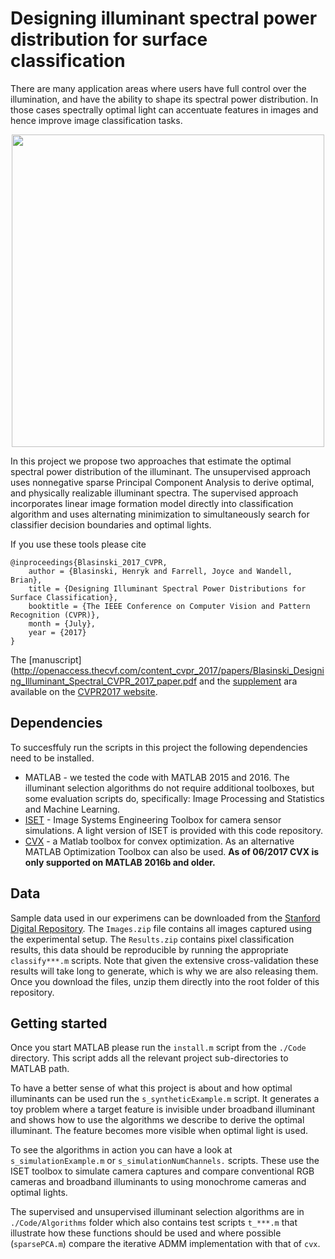 # Designing illuminant spectral power distribution for surface classification

There are many application areas where users have full control over the illumination, and have the ability to shape its spectral power distribution. In those cases spectrally optimal light can accentuate features in images and hence improve image classification tasks.

<p align="center"> 
<img width="500px" src="https://github.com/hblasins/optIll/blob/master/Figures/Overview.png">
</p>

In this project we propose two approaches that estimate the optimal spectral power distribution of the illuminant. The unsupervised approach uses nonnegative sparse Principal Component Analysis to derive optimal, and physically realizable illuminant spectra. The supervised approach incorporates linear image formation model directly into classification algorithm and uses alternating minimization to simultaneously search for classifier decision boundaries and optimal lights.

If you use these tools please cite
```
@inproceedings{Blasinski_2017_CVPR,
    author = {Blasinski, Henryk and Farrell, Joyce and Wandell, Brian},
    title = {Designing Illuminant Spectral Power Distributions for Surface Classification},
    booktitle = {The IEEE Conference on Computer Vision and Pattern Recognition (CVPR)},
    month = {July},
    year = {2017}
}
```

The [manuscript](http://openaccess.thecvf.com/content_cvpr_2017/papers/Blasinski_Designing_Illuminant_Spectral_CVPR_2017_paper.pdf and the [supplement](http://openaccess.thecvf.com/content_cvpr_2017/supplemental/Blasinski_Designing_Illuminant_Spectral_2017_CVPR_supplemental.pdf) ara available on the [CVPR2017 website](http://openaccess.thecvf.com/CVPR2017.py).

## Dependencies

To succesffuly run the scripts in this project the following dependencies need to be 
installed.

* MATLAB - we tested the code with MATLAB 2015 and 2016. The illuminant selection algorithms do not require additional toolboxes, but some evaluation scripts do, specifically: Image Processing and Statistics and Machine Learning.
* [ISET](http://imageval.com) - Image Systems Engineering Toolbox for camera sensor simulations. A light version of ISET is provided with this code repository.
* [CVX](http://cvxr.com/) - a Matlab toolbox for convex optimization. As an alternative MATLAB Optimization Toolbox can also be used. **As of 06/2017 CVX is only supported on MATLAB 2016b and older.**

## Data

Sample data used in our experimens can be downloaded from the [Stanford Digital Repository](https://purl.stanford.edu/rq453qp3526). The `Images.zip` file contains all images captured using the experimental setup. The `Results.zip` contains pixel classification results, this data should be reproducible by running the appropriate `classify***.m` scripts. Note that given the extensive cross-validation these results will take long to generate, which is why we are also releasing them. Once you download the files, unzip them directly into the root folder of this repository.

## Getting started

Once you start MATLAB please run the `install.m` script from the `./Code` directory. This script adds all the relevant project sub-directories to MATLAB path.

To have a better sense of what this project is about and how optimal illuminants can be used run the `s_syntheticExample.m` script. It generates a toy problem where a target feature is invisible under broadband illuminant and shows how to use the algorithms we describe to derive the optimal illuminant. The feature becomes more visible when optimal light is used. 

To see the algorithms in action you can have a look at `s_simulationExample.m` or `s_simulationNumChannels.` scripts. These use the ISET toolbox to simulate camera captures and compare conventional RGB cameras and broadband illuminants to using monochrome cameras and optimal lights. 

The supervised and unsupervised illuminant selection algorithms are in `./Code/Algorithms` folder which also contains test scripts `t_***.m` that illustrate how these functions should be used and where possible (`sparsePCA.m`) compare the iterative ADMM implementation with that of `cvx`.


